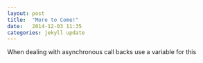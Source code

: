 ```yaml
---
layout: post
title:  "More to Come!"
date:   2014-12-03 11:35
categories: jekyll update
---
```

When dealing with asynchronous call backs use a variable for this
